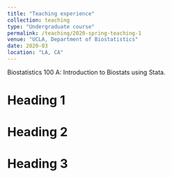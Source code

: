 ```yaml
---
title: "Teaching experience"
collection: teaching
type: "Undergraduate course"
permalink: /teaching/2020-spring-teaching-1
venue: "UCLA, Department of Biostatistics"
date: 2020-03
location: "LA, CA"
---
```


Biostatistics 100 A: Introduction to Biostats using Stata.

Heading 1
======

Heading 2
======

Heading 3
======
